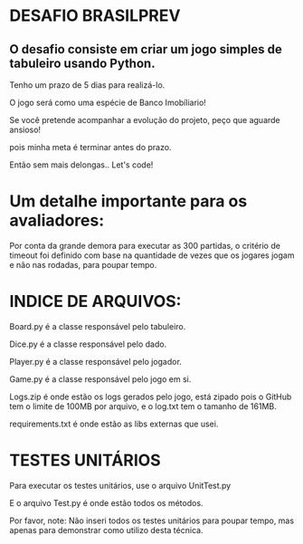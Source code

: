 <h1>DESAFIO BRASILPREV</h1>
<h2>O desafio consiste em criar um jogo simples de tabuleiro usando Python.</h2>
<p>Tenho um prazo de 5 dias para realizá-lo.</p>
<p>O jogo será como uma espécie de Banco Imobíliario!</p>
<p>Se você pretende acompanhar a evolução do projeto, peço que aguarde ansioso!</p>
<p>pois minha meta é terminar antes do prazo.</p>
<p>Então sem mais delongas.. Let's code!</p>

<h1>Um detalhe importante para os avaliadores:</h1>
<p>Por conta da grande demora para executar as 300 partidas, o critério de timeout foi definido com base na quantidade de vezes que os jogares jogam e não nas rodadas, para poupar tempo.</p>

<h1>INDICE DE ARQUIVOS:</h1>
<p> Board.py é a classe responsável pelo tabuleiro.</p>
<p> Dice.py é a classe responsável pelo dado.</p>
<p> Player.py é a classe responsável pelo jogador.</p>
<p> Game.py é a classe responsável pelo jogo em si.</p>
<p> Logs.zip é onde estão os logs gerados pelo jogo, está zipado pois o GitHub tem o limite de 100MB por arquivo, e o log.txt tem o tamanho de 161MB.</p>
<p> requirements.txt é onde estão as libs externas que usei. </p>

<h1>TESTES UNITÁRIOS</h1>
<p> Para executar os testes unitários, use o arquivo UnitTest.py </p>
<p> E o arquivo Test.py é onde estão todos os métodos.</p>
<p> Por favor, note: Não inseri todos os testes unitários para poupar tempo, mas apenas para demonstrar como utilizo desta técnica.</p>